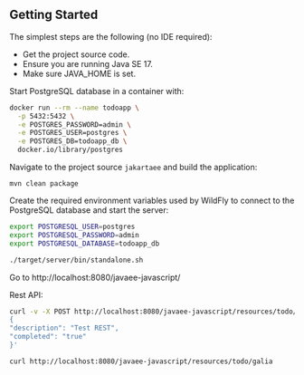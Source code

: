 ## Getting Started

The simplest steps are the following (no IDE required):

* Get the project source code.
* Ensure you are running Java SE 17.
* Make sure JAVA_HOME is set.


Start PostgreSQL database in a container with:

```bash
docker run --rm --name todoapp \
  -p 5432:5432 \
  -e POSTGRES_PASSWORD=admin \
  -e POSTGRES_USER=postgres \
  -e POSTGRES_DB=todoapp_db \
  docker.io/library/postgres
```

Navigate to the project source `jakartaee` and build the application:

```
mvn clean package
```

Create the required environment variables used by WildFly to connect to the PostgreSQL database and start the server:

```bash
export POSTGRESQL_USER=postgres
export POSTGRESQL_PASSWORD=admin
export POSTGRESQL_DATABASE=todoapp_db

./target/server/bin/standalone.sh
```

Go to http://localhost:8080/javaee-javascript/

Rest API:

```bash
curl -v -X POST http://localhost:8080/javaee-javascript/resources/todo/Galia -H "Content-Type: application/json" -d '
{
"description": "Test REST",
"completed": "true"
}'

curl http://localhost:8080/javaee-javascript/resources/todo/galia
```

